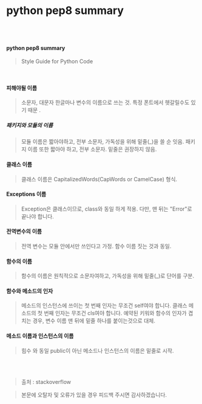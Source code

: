 # python pep8 summary
<br><br>

#### python pep8 summary
> Style Guide for Python Code 

<br>

#### 피해야될 이름
> 소문자, 대문자 한글마나 변수의 이름으로 쓰는 것. 특정 폰트에서 헷갈릴수도 있기 때문 .

##### 패키지와 모듈의 이름
> 모듈 이름은 짧아야하고, 전부 소문자, 가독성을 위해 밑줄(_)을 쓸 순 잇음.
> 패키지 이름 또한 짧아야 하고, 전부 소문자. 밑줄은 권장하지 않음.

#### 클래스 이름
> 클래스 이름은 CapitalizedWords(CapWords or CamelCase) 형식.

#### Exceptions 이름
> Exception은 클래스이므로, class와 동일 하게 적용.
> 다만, 맨 뒤는 "Error"로 끝나야 합니다.

#### 전역변수의 이름
> 전역 변수는 모듈 안에서만 쓰인다고 가정.
> 함수 이름 짓는 것과 동일.

#### 함수의 이름
> 함수의 이름은 원칙적으로 소문자여하고, 가독성을 위해 밑줄(_)로 단어를 구분.

#### 함수와 메소드의 인자
> 메소드의 인스턴스에 쓰이는 첫 번째 인자는 무조건 self여야 합니다.
> 클래스 메소드의 첫 번째 인자는 무조건 cls여야 합니다.
> 예약된 키워와 함수의 인자가 겹치는 경우, 변수 이름 맨 뒤에 밑줄 하나를 붙이는것으로 대체.

#### 메소드 이름과 인스턴스의 이름
> 힘수 와 동일
> public이 아닌 메소드나 인스턴스의 이름은 밑줄로 시작.

<br><br>
> 출처 : stackoverflow

> 본문에 오탈자 및 오류가 있을 경우 피드백 주시면 감사하겠습니다.